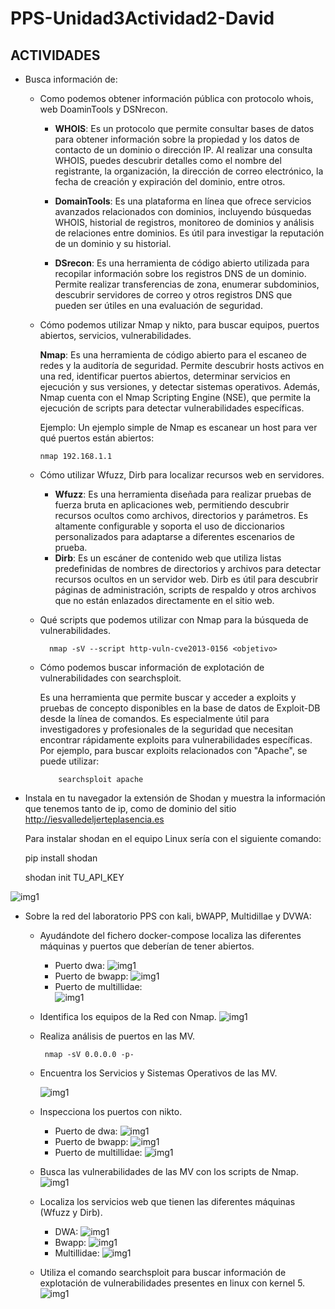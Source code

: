 # PPS-Unidad3Actividad2-David

## ACTIVIDADES

- Busca información de:

  - Como podemos obtener información pública con protocolo whois, web DoaminTools y DSNrecon.

    - **WHOIS**: Es un protocolo que permite consultar bases de datos para obtener información sobre la propiedad y los datos de contacto de un dominio o dirección IP. Al realizar una consulta WHOIS, puedes descubrir detalles como el nombre del registrante, la organización, la dirección de correo electrónico, la fecha de creación y expiración del dominio, entre otros.

    - **DomainTools**: Es una plataforma en línea que ofrece servicios avanzados relacionados con dominios, incluyendo búsquedas WHOIS, historial de registros, monitoreo de dominios y análisis de relaciones entre dominios. Es útil para investigar la reputación de un dominio y su historial.

    - **DSrecon**: Es una herramienta de código abierto utilizada para recopilar información sobre los registros DNS de un dominio. Permite realizar transferencias de zona, enumerar subdominios, descubrir servidores de correo y otros registros DNS que pueden ser útiles en una evaluación de seguridad.

  - Cómo podemos utilizar Nmap y nikto, para buscar equipos, puertos abiertos, servicios, vulnerabilidades.
 
    **Nmap**: Es una herramienta de código abierto para el escaneo de redes y la auditoría de seguridad. Permite descubrir hosts activos en una red, identificar puertos abiertos, determinar servicios en ejecución y sus versiones, y detectar sistemas operativos. Además, Nmap cuenta con el Nmap Scripting Engine (NSE), que permite la ejecución de scripts para detectar vulnerabilidades específicas.

    Ejemplo: Un ejemplo simple de Nmap es escanear un host para ver qué puertos están abiertos:

        nmap 192.168.1.1



  - Cómo utilizar Wfuzz, Dirb para localizar recursos web en servidores.
    - **Wfuzz**: Es una herramienta diseñada para realizar pruebas de fuerza bruta en aplicaciones web, permitiendo descubrir recursos ocultos como archivos, directorios y parámetros. Es altamente configurable y soporta el uso de diccionarios personalizados para adaptarse a diferentes escenarios de prueba.
    - **Dirb**: Es un escáner de contenido web que utiliza listas predefinidas de nombres de directorios y archivos para detectar recursos ocultos en un servidor web. Dirb es útil para descubrir páginas de administración, scripts de respaldo y otros archivos que no están enlazados directamente en el sitio web.

  - Qué scripts que podemos utilizar con Nmap para la búsqueda de vulnerabilidades.

          nmap -sV --script http-vuln-cve2013-0156 <objetivo>


  - Cómo podemos buscar información de explotación de vulnerabilidades con searchsploit.

    Es una herramienta que permite buscar y acceder a exploits y pruebas de concepto disponibles en la base de datos de Exploit-DB desde la línea de comandos. Es especialmente útil para investigadores y profesionales de la seguridad que necesitan encontrar rápidamente exploits para vulnerabilidades específicas. Por ejemplo, para buscar exploits relacionados con "Apache", se puede utilizar:

            searchsploit apache

- Instala en tu navegador la extensión de Shodan y muestra la información que tenemos tanto de ip, como de dominio del sitio http://iesvalledeljerteplasencia.es

    Para instalar shodan en el equipo Linux sería con el siguiente comando:

    pip install shodan

    shodan init TU_API_KEY

![img1](img/img1.png)

- Sobre la red del laboratorio PPS con kali, bWAPP, Multidillae y DVWA:

  - Ayudándote del fichero docker-compose localiza las diferentes máquinas y puertos que deberían de tener abiertos.
    - Puerto dwa:
![img1](img/img2.png)
     - Puerto de bwapp: 
  ![img1](img/img3.png)
    - Puerto de multillidae:   
    ![img1](img/img4.png)

  - Identifica los equipos de la Red con Nmap.
  ![img1](img/img6.png)

  - Realiza análisis de puertos en las MV.
  
         nmap -sV 0.0.0.0 -p-


  - Encuentra los Servicios y Sistemas Operativos de las MV.
  
    ![img1](img/img5.png)

  - Inspecciona los puertos con nikto.
    - Puerto de dwa:
    ![img1](img/img7.png)
    - Puerto de bwapp:
    ![img1](img/img8.png)
    - Puerto de multillidae: 
    ![img1](img/img9.png)

  - Busca las vulnerabilidades de las MV con los scripts de Nmap.
  ![img1](img/img10.png)

  - Localiza los servicios web que tienen las diferentes máquinas (Wfuzz y Dirb).
    - DWA:
![img1](img/img11.png)
    - Bwapp:
  ![img1](img/img12.png)
    - Multillidae:
![img1](img/img13.png)

  - Utiliza el comando searchsploit para buscar información de explotación de vulnerabilidades presentes en linux con kernel 5.
![img1](img/img14.png)